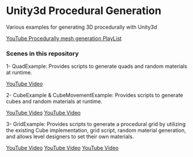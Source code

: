 # Unity3d Procedural Generation
Various examples for generating 3D procedurally with Unity3d

[YouTube Procedurally mesh generation PlayList](https://www.youtube.com/playlist?list=PLQMQNmwN3FvzfmC4HoVhhBZbSdKeHCAH5)

### Scenes in this repository
1- QuadExample: Provides scripts to generate quads and random materials at runtime. 

[YouTube Video](https://youtu.be/Xcu0661MpuA)

2- CubeExample & CubeMovementExample: Provides scripts to generate cubes and random materials at runtime.

[YouTube Video](https://youtu.be/pxiL5sYKER0)
[YouTube Video](https://youtu.be/PBlUyTlD9LA)

3- GridExample: Provides scripts to generate a procedural grid by utilizing the existing Cube implementation, grid script, random material generation, and allows level designers to set their own materials.

[YouTube Video](https://youtu.be/xGi0Hr-kNw0)
[YouTube Video](https://youtu.be/JleM2I_6KIk)
[YouTube Video](https://youtu.be/-9ZnjzkBv1k)
